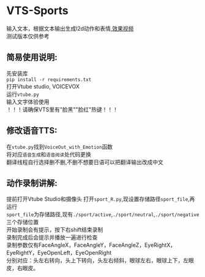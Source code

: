 # VTS-Sports
输入文本，根据文本输出生成l2d动作和表情,[效果视频](https://www.bilibili.com/video/BV1zu4y1U7Ae/?share_source=copy_web&vd_source=be871ab215f9686e9cf85ae02546df3f)    
测试版本仅供参考

## 简易使用说明:  
先安装库  
`pip install -r requirements.txt`    
打开Vtube studio, VOICEVOX  
运行`vtube.py`  
输入文字体验使用  
！！！请确保VTS里有"脸黑""脸红"热键！！！  

## 修改语音TTS:  
在`vtube.py`找到`VoiceOut_with_Emotion`函数  
将对应`语音生成`和`语音阅读`处代码更换  
翻译线程自行选择删不删,不删不想要日语可以把翻译输出改成中文    

## 动作录制讲解:  
提前打开Vtube Studio和摄像头
打开`sport_R.py`,现设置存储路径`sport_file`,再运行  
`sport_file`为存储路径,现有`./sport/active`,`./sport/neutral`,`./sport/negative`三个存储位置  
开始录制会有提示，按下右shift结束录制  
录制完成后会提示并播放一遍进行检查    
录制参数仅有FaceAngleX，FaceAngleY，FaceAngleZ，EyeRightX，EyeRightY，EyeOpenLeft，EyeOpenRight  
分别对应：头左右转向，头上下转向，头左右倾斜，眼球左右，眼球上下，左眼皮，右眼皮。  
